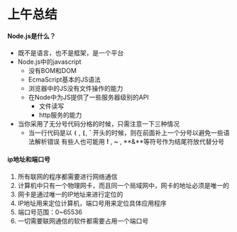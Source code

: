 # 上午总结
#### Node.js是什么？
- 既不是语言，也不是框架，是一个平台
- Node.js中的javascript
   + 没有BOM和DOM
   + EcmaScript基本的JS语法
   + 浏览器中的JS没有文件操作的能力
   + 在Node中为JS提供了一些服务器级别的API
      * 文件读写
      * http服务的能力
- 当你采用了无分号代码分格的时候，只需注意一下三种情况
   + 当一行代码是以 
        **`(`** ,
        **`[`**,
        **`** 
    开头的时候，则在前面补上一个分号以避免一些语法解析错误
    有些人也可能用 **!** , **~** , **&**等符号作为结尾符放代替分号
#### ip地址和端口号
1. 所有联网的程序都需要进行网络通信
2. 计算机中只有一个物理网卡，而且同一个局域网中，网卡的地址必须是唯一的
3. 网卡是通过唯一的IP地址来进行定位的
4. IP地址用来定位计算机，端口号用来定位具体应用程序
5. 端口号范围：0~65536
6. 一切需要联网通信的软件都需要占用一个端口号
